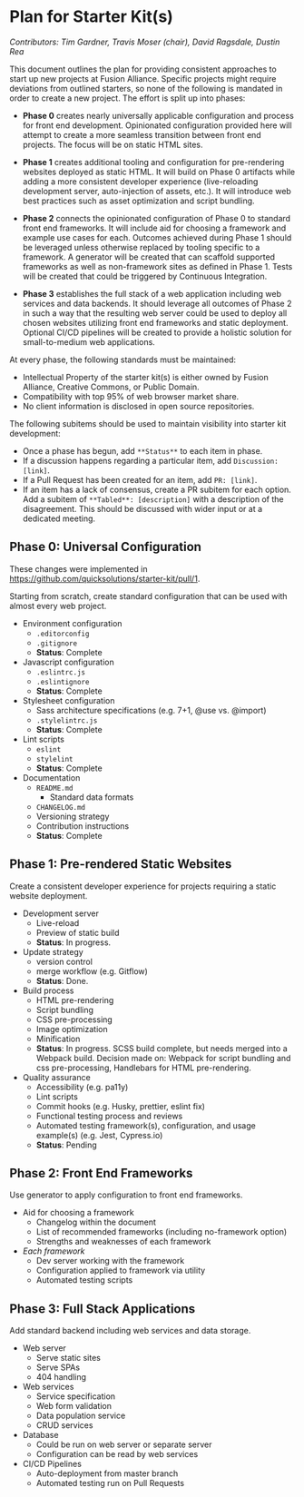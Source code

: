 # Plan for Starter Kit(s)

_Contributors: Tim Gardner, Travis Moser (chair), David Ragsdale, Dustin Rea_

This document outlines the plan for providing consistent approaches to start up new projects at Fusion Alliance. Specific projects might require deviations from outlined starters, so none of the following is mandated in order to create a new project. The effort is split up into phases:

* **Phase 0** creates nearly universally applicable configuration and process for front end development. Opinionated configuration provided here will attempt to create a more seamless transition between front end projects. The focus will be on static HTML sites.

* **Phase 1** creates additional tooling and configuration for pre-rendering websites deployed as static HTML. It will build on Phase 0 artifacts while adding a more consistent developer experience (live-reloading development server, auto-injection of assets, etc.). It will introduce web best practices such as asset optimization and script bundling.

* **Phase 2** connects the opinionated configuration of Phase 0 to standard front end frameworks. It will include aid for choosing a framework and example use cases for each. Outcomes achieved during Phase 1 should be leveraged unless otherwise replaced by tooling specific to a framework. A generator will be created that can scaffold supported frameworks as well as non-framework sites as defined in Phase 1. Tests will be created that could be triggered by Continuous Integration.

* **Phase 3** establishes the full stack of a web application including web services and data backends. It should leverage all outcomes of Phase 2 in such a way that the resulting web server could be used to deploy all chosen websites utilizing front end frameworks and static deployment. Optional CI/CD pipelines will be created to provide a holistic solution for small-to-medium web applications.

At every phase, the following standards must be maintained:

* Intellectual Property of the starter kit(s) is either owned by Fusion Alliance, Creative Commons, or Public Domain.
* Compatibility with top 95% of web browser market share.
* No client information is disclosed in open source repositories.

The following subitems should be used to maintain visibility into starter kit development:

* Once a phase has begun, add `**Status**` to each item in phase.
* If a discussion happens regarding a particular item, add `Discussion: [link]`.
* If a Pull Request has been created for an item, add `PR: [link]`.
* If an item has a lack of consensus, create a PR subitem for each option. Add a subitem of `**Tabled**: [description]` with a description of the disagreement. This should be discussed with wider input or at a dedicated meeting.

## Phase 0: Universal Configuration

These changes were implemented in https://github.com/quicksolutions/starter-kit/pull/1.

Starting from scratch, create standard configuration that can be used with almost every web project.

* Environment configuration
  - `.editorconfig`
  - `.gitignore`
  - **Status**: Complete
* Javascript configuration
  - `.eslintrc.js`
  - `.eslintignore`
  - **Status**: Complete
* Stylesheet configuration
  - Sass architecture specifications (e.g. 7+1, @use vs. @import)
  - `.stylelintrc.js`
  - **Status**: Complete
* Lint scripts
  - `eslint`
  - `stylelint`
  - **Status**: Complete
* Documentation
  - `README.md`
    - Standard data formats
  - `CHANGELOG.md`
  - Versioning strategy
  - Contribution instructions
  - **Status**: Complete

## Phase 1: Pre-rendered Static Websites

Create a consistent developer experience for projects requiring a static website deployment.

* Development server
  - Live-reload
  - Preview of static build
  - **Status**: In progress.
* Update strategy
  - version control
  - merge workflow (e.g. Gitflow)
  - **Status**: Done.
* Build process
  - HTML pre-rendering
  - Script bundling
  - CSS pre-processing
  - Image optimization
  - Minification
  - **Status**: In progress. SCSS build complete, but needs merged into a Webpack build. Decision made on: Webpack for script bundling and css pre-processing, Handlebars for HTML pre-rendering.
* Quality assurance
  - Accessibility (e.g. pa11y)
  - Lint scripts
  - Commit hooks (e.g. Husky, prettier, eslint fix)
  - Functional testing process and reviews
  - Automated testing framework(s), configuration, and usage example(s) (e.g. Jest, Cypress.io)
  - **Status**: Pending

## Phase 2: Front End Frameworks

Use generator to apply configuration to front end frameworks.

* Aid for choosing a framework
  - Changelog within the document
  - List of recommended frameworks (including no-framework option)
  - Strengths and weaknesses of each framework
* _Each framework_
  - Dev server working with the framework
  - Configuration applied to framework via utility
  - Automated testing scripts

## Phase 3: Full Stack Applications

Add standard backend including web services and data storage.

* Web server
  - Serve static sites
  - Serve SPAs
  - 404 handling
* Web services
  - Service specification
  - Web form validation
  - Data population service
  - CRUD services
* Database
  - Could be run on web server or separate server
  - Configuration can be read by web services
* CI/CD Pipelines
  - Auto-deployment from master branch
  - Automated testing run on Pull Requests
